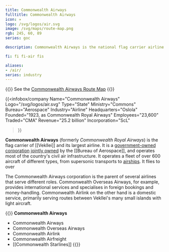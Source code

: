 ```yaml
---
title: Commonwealth Airways
fulltitle: Commonwealth Airways
icon: ✈️
logo: /svg/logos/air.svg
image: /svg/maps/route-map.png
rgb: 245, 60, 89
series: goc

description: Commonwealth Airways is the national flag carrier airline of Vekllei. It flies to all corners of the world, and also to the moon.

fi: fi fi-air fis

aliases:
- /air/
series: industry
---
```


{{<note series>}}
 See the [Commonwealth Airways Route Map](/route-map/)
{{</note>}}

{{<infobox/company
	 Name="Commonwealth Airways"
	 Logo="/svg/logos/air.svg"
	 Type="State"
	 Ministry="Commons"
	 Bureau="Aerospace"
	 Industry="Airline"
	 Headquarters="Oslola"
	 Founded="1923, as Commonwealth Royal Airways"
	 Employees="23,600"
	 Traded="CMA"
	 Revenue="25.2 billion"
	 Incorporation="ScL"
 >}}

<span class="fi fi-air fis"></span> **Commonwealth Airways** (formerly *Commonwealth Royal Airways*) is the flag carrier of [[Vekllei]] and its largest airline. It is a [government-owned corporation](/assets/) [jointly owned](/bulletin/government-ownership/) by the [[Bureau of Aerospace]], and operates most of the country's civil air infrastructure. It operates a fleet of over 600 aircraft of different types, from supersonic transports to [airships](/stories/atlantic-airship/). It flies to over

The Commonwealth Airways corporation is the parent of several airlines that serve different roles. Commonwealth Overseas Airways, for example, provides international services and specialises in foreign bookings and money-handling. Commonwealth Airlink on the other hand is a domestic service, primarily serving routes between Vekllei's many small islands with light aircraft.

{{<note panel>}}
**Commonwealth Airways**

* Commonwealth Airways
* Commonwealth Overseas Airways
* Commonwealth Airlink
* Commonwealth Airfreight
* [[Commonwealth Starlines]]
{{</note>}}

<!-- TODO: Add fleet -->

